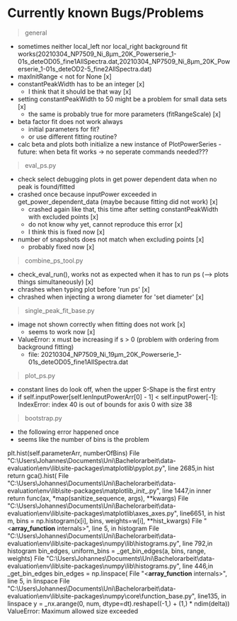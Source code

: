 # Currently known Bugs/Problems

> general

- sometimes neither local_left nor local_right background fit works(20210304_NP7509_Ni_8µm_20K_Powerserie_1-01s_deteOD05_fine1AllSpectra.dat,20210304_NP7509_Ni_8µm_20K_Powerserie_1-01s_deteOD2-5_fine2AllSpectra.dat)
- maxInitRange < not for None [x]
- constantPeakWidth has to be an integer [x]
  - I think that it should be that way [x]
- setting constantPeakWidth to 50 might be a problem for small data sets [x]
  - the same is probably true for more parameters (fitRangeScale) [x]
- beta factor fit does not work always
  - initial parameters for fit?
  - or use different fitting routine?
- calc beta and plots both initialize a new instance of PlotPowerSeries
  -future: when beta fit works -> no seperate commands needed???

> eval_ps.py

- check select debugging plots in get power dependent data when no peak is found/fitted
- crashed once because inputPower exceeded in get_power_dependent_data (maybe because fitting did not work) [x]
  - crashed again like that, this time after setting constantPeakWidth with excluded points [x]
  - do not know why yet, cannot reproduce this error [x]
  - I think this is fixed now [x]
- number of snapshots does not match when excluding points [x]
  - probably fixed now [x]

> combine_ps_tool.py

- check_eval_run(), works not as expected when it has to run ps (--> plots things simultaneously) [x]
- chrashes when typing plot before 'run ps' [x]
- chrashed when injecting a wrong diameter for 'set diameter' [x]

> single_peak_fit_base.py

- image not shown correctly when fitting does not work [x]
  - seems to work now [x]
- ValueError: x must be increasing if s > 0 (problem with ordering from background fitting)
  - file: 20210304_NP7509_Ni_19µm_20K_Powerserie_1-01s_deteOD05_fine1AllSpectra.dat

> plot_ps.py

- constant lines do look off, when the upper S-Shape is the first entry
- if self.inputPower[self.lenInputPowerArr[0] - 1] < self.inputPower[-1]: IndexError: index 40 is out of bounds for axis 0 with size 38

> bootstrap.py

- the following error happened once
- seems like the number of bins is the problem

plt.hist(self.parameterArr, numberOfBins)
File "C:\Users\Johannes\Documents\Uni\Bachelorarbeit\data-evaluation\env\lib\site-packages\matplotlib\pyplot.py", line 2685,in hist
  return gca().hist(
File "C:\Users\Johannes\Documents\Uni\Bachelorarbeit\data-evaluation\env\lib\site-packages\matplotlib\__init__.py", line 1447,in inner
  return func(ax, *map(sanitize_sequence, args), **kwargs)
File "C:\Users\Johannes\Documents\Uni\Bachelorarbeit\data-evaluation\env\lib\site-packages\matplotlib\axes\_axes.py", line6651, in hist
  m, bins = np.histogram(x[i], bins, weights=w[i], **hist_kwargs)
File "<__array_function__ internals>", line 5, in histogram
File "C:\Users\Johannes\Documents\Uni\Bachelorarbeit\data-evaluation\env\lib\site-packages\numpy\lib\histograms.py", line 792,in histogram
  bin_edges, uniform_bins = _get_bin_edges(a, bins, range, weights)
File "C:\Users\Johannes\Documents\Uni\Bachelorarbeit\data-evaluation\env\lib\site-packages\numpy\lib\histograms.py", line 446,in _get_bin_edges
  bin_edges = np.linspace(
File "<__array_function__ internals>", line 5, in linspace
File "C:\Users\Johannes\Documents\Uni\Bachelorarbeit\data-evaluation\env\lib\site-packages\numpy\core\function_base.py", line135, in linspace
  y = _nx.arange(0, num, dtype=dt).reshape((-1,) + (1,) * ndim(delta))
ValueError: Maximum allowed size exceeded
